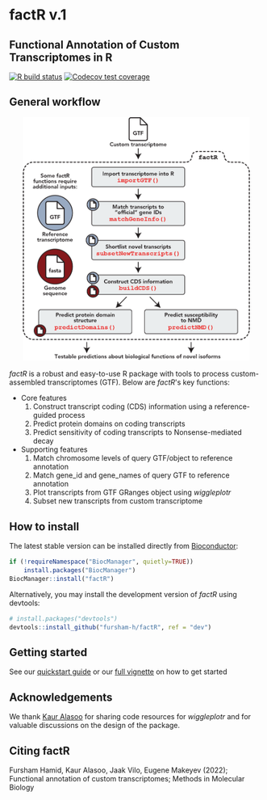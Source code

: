 # **factR v.1**

## Functional Annotation of Custom Transcriptomes in R

<!-- badges: start -->
[![R build status](https://github.com/fursham-h/factR/workflows/R-CMD-check/badge.svg)](https://github.com/fursham-h/factR/actions)
[![Codecov test coverage](https://github.com/fursham-h/factR/workflows/test-coverage/badge.svg)](https://github.com/fursham-h/factR/actions)
<!-- badges: end -->
  
## General workflow
<p align="center">
  <img src="man/figures/factR_workflow.png" width="450"/>
</p>

*factR* is a robust and easy-to-use R package with tools to process custom-assembled transcriptomes (GTF). Below are *factR*'s key functions:

* Core features 
  1. Construct transcript coding (CDS) information 
  using a reference-guided process
  2. Predict protein domains on coding transcripts
  3. Predict sensitivity of coding transcripts to Nonsense-mediated decay
* Supporting features 
  1. Match chromosome levels of query GTF/object to reference annotation
  2. Match gene_id and gene_names of query GTF to reference annotation
  3. Plot transcripts from GTF GRanges object using *wiggleplotr*
  4. Subset new transcripts from custom transcriptome

## How to install
The latest stable version can be installed directly from [Bioconductor]():
```r
if (!requireNamespace("BiocManager", quietly=TRUE))
    install.packages("BiocManager")
BiocManager::install("factR")
```

Alternatively, you may install the development version of *factR* using devtools:
```r
# install.packages("devtools")
devtools::install_github("fursham-h/factR", ref = "dev")
```

## Getting started
See our [quickstart guide](https://fursham-h.github.io/factR/articles/quickstart.html) or our 
[full vignette](https://fursham-h.github.io/factR/articles/factR.html) on how to get started

## Acknowledgements
We thank [Kaur Alasoo](https://github.com/kauralasoo) for sharing code 
resources for *wiggleplotr* and for valuable discussions on the design 
of the package.

## Citing factR
Fursham Hamid, Kaur Alasoo, Jaak Vilo, Eugene Makeyev (2022); Functional annotation of custom transcriptomes; Methods in Molecular Biology






